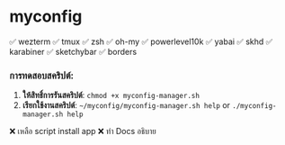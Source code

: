 # myconfig

✅ wezterm
✅ tmux
✅ zsh
✅ oh-my
✅ powerlevel10k
✅ yabai
✅ skhd
✅ karabiner
✅ sketchybar
✅ borders

### การทดสอบสคริปต์:

1. **ให้สิทธิ์การรันสคริปต์**: 
	``chmod +x myconfig-manager.sh``
2. **เรียกใช้งานสคริปต์**:
	``~/myconfig/myconfig-manager.sh help``
	or
	``./myconfig-manager.sh help``

❌ เหลือ script install app
❌ ทำ Docs อธิบาย